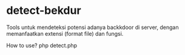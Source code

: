 # detect-bekdur
Tools untuk mendeteksi potensi adanya backkdoor di server, dengan memanfaatkan extensi (format file) dan fungsi.

How to use?
php detect.php

